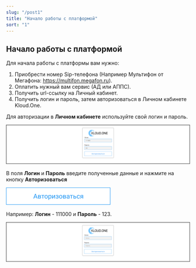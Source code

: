 ```yaml
---
slug: "/post1"
title: "Начало работы с платформой"
sort: "1"
---
```


## Начало работы с платформой

Для начала работы с платформы вам нужно:

1. Приобрести номер Sip-телефона (Например Мультифон от Мегафона: https://multifon.megafon.ru).
2. Оплатить нужный вам сервис (АД или АППС).
3. Получить url-ссылку на Личный кабинет.
4. Получить логин и пароль, затем авторизоваться в Личном кабинете Kloud.One.

Для авторизации в **Личном кабинете** используйте свой логин и пароль.

![Картинка](./images/enter_data.png "Окно авторизации")

В поля **Логин** и **Пароль** введите полученные данные и нажмите на кнопку **Авторизоваться**

![Картинка](./images/butt_auth.png "Кнопка Авторизоваться")

Например:  **Логин** - 111000 и **Пароль** - 123.

![Картинка](./images/window_auth.png "Ввод данных в окне авторизации")